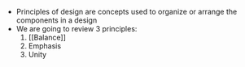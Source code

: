 - Principles of design are concepts used to organize or arrange the components in a design
- We are going to review 3 principles:
	1. [[Balance]]
	2. Emphasis
	3. Unity